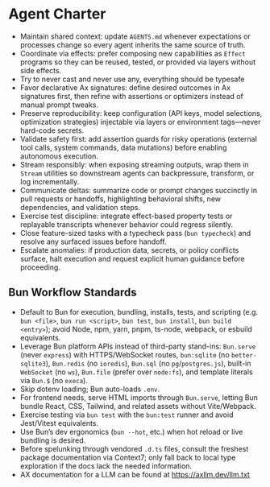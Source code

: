 # Agent Charter

- Maintain shared context: update `AGENTS.md` whenever expectations or processes change so every agent inherits the same source of truth.
- Coordinate via effects: prefer composing new capabilities as `Effect` programs so they can be reused, tested, or provided via layers without side effects.
- Try to never cast and never use any, everything should be typesafe
- Favor declarative Ax signatures: define desired outcomes in Ax signatures first, then refine with assertions or optimizers instead of manual prompt tweaks.
- Preserve reproducibility: keep configuration (API keys, model selections, optimization strategies) injectable via layers or environment tags—never hard-code secrets.
- Validate safety first: add assertion guards for risky operations (external tool calls, system commands, data mutations) before enabling autonomous execution.
- Stream responsibly: when exposing streaming outputs, wrap them in `Stream` utilities so downstream agents can backpressure, transform, or log incrementally.
- Communicate deltas: summarize code or prompt changes succinctly in pull requests or handoffs, highlighting behavioral shifts, new dependencies, and validation steps.
- Exercise test discipline: integrate effect-based property tests or replayable transcripts whenever behavior could regress silently.
- Close feature-sized tasks with a typecheck pass (`bun typecheck`) and resolve any surfaced issues before handoff.
- Escalate anomalies: if production data, secrets, or policy conflicts surface, halt execution and request explicit human guidance before proceeding.

## Bun Workflow Standards

- Default to Bun for execution, bundling, installs, tests, and scripting (e.g. `bun <file>`, `bun run <script>`, `bun test`, `bun install`, `bun build <entry>`); avoid Node, npm, yarn, pnpm, ts-node, webpack, or esbuild equivalents.
- Leverage Bun platform APIs instead of third-party stand-ins: `Bun.serve` (never `express`) with HTTPS/WebSocket routes, `bun:sqlite` (no `better-sqlite3`), `Bun.redis` (no `ioredis`), `Bun.sql` (no `pg`/`postgres.js`), built-in `WebSocket` (no `ws`), `Bun.file` (prefer over `node:fs`), and template literals via `Bun.$` (no `execa`).
- Skip dotenv loading; Bun auto-loads `.env`.
- For frontend needs, serve HTML imports through `Bun.serve`, letting Bun bundle React, CSS, Tailwind, and related assets without Vite/Webpack.
- Exercise testing via `bun test` with the `bun:test` runner and avoid Jest/Vitest equivalents.
- Use Bun’s dev ergonomics (`bun --hot`, etc.) when hot reload or live bundling is desired.
- Before spelunking through vendored `.d.ts` files, consult the freshest package documentation via Context7; only fall back to local type exploration if the docs lack the needed information.
- AX documentation for a LLM can be found at https://axllm.dev/llm.txt
